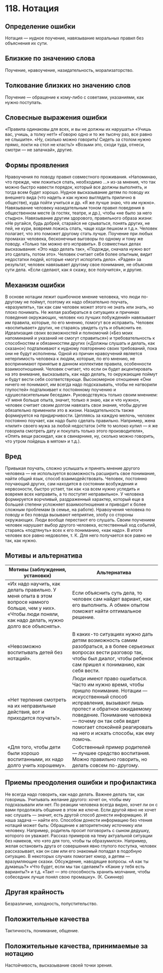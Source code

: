 # 118. Нотация

## Определение ошибки
Нотация — нудное поучение, навязывание моральных правил без объяснения их сути.

## Близкие по значению слова
Поучение, нравоучение, назидательность, морализаторство.

## Толкование близких но значению слов
Поучение — обращение к кому-либо с советами, указаниями, как нужно поступать.

## Словесные выражения ошибки
«Правила одинаковы для всех, и вы не должны их нарушать»
«Учишь вас, учишь, а толку нет!»
«Говорю одно и то же тысячу раз, все равно не слышите».
«Ну, сколько можно говорить! Сидеть за столом нужно прямо, локти на стол не класть!»
«Возьми это, сходи туда, отнеси, смотри — не запачкай», другие.

## Формы проявления
Нравоучения по поводу правил совместного проживания. «Напоминаю, что прежде, чем ложиться спать, необходимо ...» из-за мнения, что так можно быстро навести порядок, который все должны выполнять, и тогда всем будет хорошо.
Нудное высказывание детям по поводу их внешнего вида (что надеть и как нужно выглядеть прилично в обществе), куда пойти учиться и др. «Я же лучше знаю, что им нужно».
Навязывание человеку назидательным тоном правил поведения в общественном месте (в гостях, театре, и др.), чтобы «не было за него стыдно».
Навязывание другим здорового, правильного образа жизни: «Не ругайся, будь добрей, старайся не срываться, понять других, не пей, не кури, вовремя ложись спать, чаще ходи пешком и т.д.». Человек полагает, что это поможет другому стать лучше.
Поучение при любых промахах человека, бесконечные выговоры по одному и тому же поводу. «Только так можно его исправить».
В совместных делах высказывания: «Это надо делать так», «Подожди, сначала нужно вот это сделать, потом это». Человек считает себя более опытным, видит недостатки людей, которые «могут испортить дело». «Радея» за результат, человек навязывает другому свое понимание, не объясняя сути дела. «Если сделают, как я скажу, все получится», и другие.

## Механизм ошибки
В основе нотации лежит ошибочное мнение человека, что люди по-другому не поймут, поэтому их надо обязательно поучать, «вразумлять», так как сам человек может этого не знать или знать, но плохо понимать.
Не желая разбираться в ситуациях и причинах поведения окружающих, человек «из лучших побуждений» навязывает им правила, которые, по его мнению, помогут все исправить. Человек «воспитывает» других, не стараясь увидеть суть и объяснить ее.
Идеализация своих возможностей и полномочий («Без моих напоминаний и указаний не смогут справиться») и требовательность к способностям и обязанностям других («Должны слушать и делать, как сказано») подталкивают к нудному повторению своих требований, пока они не будут исполнены.
Одной из причин нравоучений является нетерпимость человека к людям, которые, по его мнению, не воспринимают принятые в данном коллективе правила, особенности взаимоотношений. Человек считает, что если он будет акцентировать на это внимание, высказывать, как надо делать, то окружающие поймут и будут вести себя соответствующе.
Высокомерное отношение «Они ничего не понимают, им всегда надо подсказывать, чтобы не натворили глупостей» подталкивает к постоянному поучению и «душеспасительным беседам».
Руководствуясь только своим мнением: «У меня больше опыта, значит, только я знаю, как и что нужно», человек считает своим долгом навязать свои знания, чтобы другие обязательно применили это в жизни.
Назидательность также формируется на придирчивости. Цепляясь за каждую мелочь, человек постоянно поучает, как надо было сделать правильно. Например, жена «пилит» своего мужа за любой недостаток («Не то молоко купил — я же говорила смотреть дату и покупать только этого производителя», «Опять вещи раскидал, как в свинарнике, ну, сколько можно говорить, что утром пойдешь в мятом» и т.д.).

## Вред
Привыкая поучать, сложно услышать и принять мнение другого человека — не используется возможность расширить свое понимание, найти общий язык, способ взаимодействовать.
Человек, постоянно поучающий других, сам находится в состоянии возбуждения и нервозности, быстро устает, так как «за всем нужно уследить и вовремя всех направить, а то поступят неправильно». У человека формируется ворчливый, раздраженный характер, который еще в большей степени усложняет взаимоотношения и приводит к более сложным проблемам (в семье, на работе).
Нравоучения человека по поводу и без повода вызывают неприятие, злобу со стороны окружающих. Люди вообще перестают его слушать.
Своим поучением человек нарушает выбор другого человека, естественный ход событий, стараясь «подтянуть» всех к его пониманию, «как надо». В итоге человек все равно недоволен, т. К. Для него получается все равно не так, как нужно.

## Мотивы и альтернатива
Мотивы (заблуждения, установки) | Альтернатива
---|---
«Их надо научить, как делать правильно. У меня опыта в этом вопросе намного больше, чем у них». «Чтобы люди поняли, как надо делать, нужно долго все объяснять». | Если объяснить суть дела, то человек сам найдет вариант, как его выполнить. А обмен опытом поможет найти оптимальное решение.
«Невозможно воспитывать детей без нотаций».	| В каких-то ситуациях нужно дать детям возможность самим разобраться, а в более серьезных вопросах вести разговор так, чтобы был диалог, чтобы ребенок сам пришел к пониманию, как себя вести.
«Нет терпения смотреть на их неправильные действия, вот и приходится поучать!».	| Люди имеют право ошибаться. Часто им нужно время, чтобы пришло понимание. Нотации — искусственный способ исправления, вызывают лишь протест и обратное ожидаемому поведение. Понимание человека — почему он так себя ведет помогает спокойней реагировать на него и искать способы, как ему помочь.
«Для того, чтобы дети были хорошо воспитанными, их надо долго учить хорошему».	| Собственный пример родителей — лучшее средство воспитания. Можно правильно говорить, но делать совсем по-другому.

## Приемы преодоления ошибки и профилактика
Не всегда надо говорить, как надо делать. Важнее делать так, как говоришь.
Учитывать желание другого: хочет он, чтобы ему подсказывали или нет. По реакции человека всегда видно, хочет ли он с вами продолжать общение в этом же ключе. Если другой явно не хочет нас слушать — значит, есть другой способ донести информацию. И наша задача — найти его.
Способом донести информацию без чтения нотаций может быть:
Обращение к авторитетному источнику или человеку. Например, родитель просит поговорить с сыном дедушку, которого он уважает.
Рассказ примеров на тему актуальной ситуации без намеков, что «это для того, чтобы ты образумился». Например, желая остановить друга от совершения явно глупого поступка, человек рассказывает, как он сам или его знакомый попадал в подобную ситуацию.
В некоторых случаях помогает юмор, а детям — вразумляющие сказки.
Обсуждение, наводящие вопросы. «А как ты думаешь?» «Что будет, если мы так сделаем?» «Какие у тебя есть варианты?» и т.д.
«Такт — это способность хранить молчание, чтобы собеседник лучше понял свою промашку». (К. Скиннер)

## Другая крайность
Безразличие, холодность, попустительство.

## Положительные качества
Тактичность, понимание, общение.

## Положительные качества, принимаемые за нотацию
Настойчивость, высказывание своей точки зрения. 
